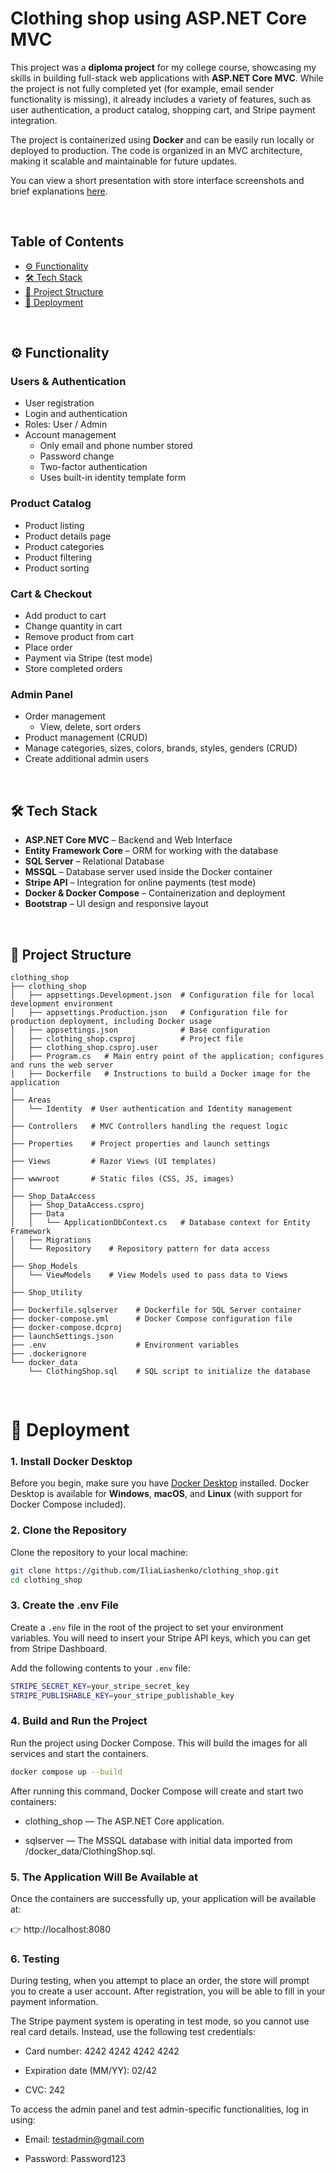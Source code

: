 # Clothing shop using ASP.NET Core MVC
This project was a **diploma project** for my college course, showcasing my skills in building full-stack web applications with **ASP.NET Core MVC**. While the project is not fully completed yet (for example, email sender functionality is missing), it already includes a variety of features, such as user authentication, a product catalog, shopping cart, and Stripe payment integration.

The project is containerized using **Docker** and can be easily run locally or deployed to production. The code is organized in an MVC architecture, making it scalable and maintainable for future updates.

You can view a short presentation with store interface screenshots and brief explanations [here](presentation.pdf).

<p>&nbsp;</p>

## Table of Contents
- [⚙️ Functionality](#-functionality)
- [🛠️ Tech Stack](#-tech-stack)
- [📂 Project Structure](#-project-structure)
- [🚀 Deployment](#-deployment)

<p>&nbsp;</p>

## ⚙️ Functionality

### Users & Authentication

- User registration  
- Login and authentication  
- Roles: User / Admin  
- Account management  
  - Only email and phone number stored  
  - Password change  
  - Two-factor authentication  
  - Uses built-in identity template form  

### Product Catalog

- Product listing  
- Product details page  
- Product categories  
- Product filtering  
- Product sorting  

### Cart & Checkout

- Add product to cart  
- Change quantity in cart  
- Remove product from cart  
- Place order  
- Payment via Stripe (test mode)  
- Store completed orders  

### Admin Panel

- Order management  
  - View, delete, sort orders  
- Product management (CRUD)  
- Manage categories, sizes, colors, brands, styles, genders (CRUD)  
- Create additional admin users

<p>&nbsp;</p>

## 🛠️ Tech Stack

- **ASP.NET Core MVC** – Backend and Web Interface  
- **Entity Framework Core** – ORM for working with the database  
- **SQL Server** – Relational Database  
- **MSSQL** – Database server used inside the Docker container  
- **Stripe API** – Integration for online payments (test mode)  
- **Docker & Docker Compose** – Containerization and deployment  
- **Bootstrap** – UI design and responsive layout

<p>&nbsp;</p>

## 📂 Project Structure
```plaintext
clothing_shop
├── clothing_shop
│   ├── appsettings.Development.json  # Configuration file for local development environment
│   ├── appsettings.Production.json   # Configuration file for production deployment, including Docker usage
│   ├── appsettings.json              # Base configuration
│   ├── clothing_shop.csproj          # Project file
│   ├── clothing_shop.csproj.user
│   ├── Program.cs   # Main entry point of the application; configures and runs the web server
│   ├── Dockerfile   # Instructions to build a Docker image for the application
│
├── Areas
│   └── Identity  # User authentication and Identity management
│
├── Controllers   # MVC Controllers handling the request logic
│
├── Properties    # Project properties and launch settings
│
├── Views         # Razor Views (UI templates)
│
├── wwwroot       # Static files (CSS, JS, images)
│
├── Shop_DataAccess
│   ├── Shop_DataAccess.csproj
│   ├── Data
│   │   └── ApplicationDbContext.cs   # Database context for Entity Framework
│   ├── Migrations
│   └── Repository    # Repository pattern for data access
│
├── Shop_Models
│   └── ViewModels    # View Models used to pass data to Views
│
├── Shop_Utility
│
├── Dockerfile.sqlserver    # Dockerfile for SQL Server container
├── docker-compose.yml      # Docker Compose configuration file
├── docker-compose.dcproj
├── launchSettings.json
├── .env                    # Environment variables
├── .dockerignore
└── docker_data
    └── ClothingShop.sql    # SQL script to initialize the database
```

<p>&nbsp;</p>

# 🚀 Deployment

### 1. Install Docker Desktop

Before you begin, make sure you have [Docker Desktop](https://www.docker.com/products/docker-desktop) installed. Docker Desktop is available for **Windows**, **macOS**, and **Linux** (with support for Docker Compose included).

### 2. Clone the Repository

Clone the repository to your local machine:

```bash
git clone https://github.com/IliaLiashenko/clothing_shop.git
cd clothing_shop
```

### 3. Create the .env File
Create a `.env` file in the root of the project to set your environment variables. You will need to insert your Stripe API keys, which you can get from Stripe Dashboard.

Add the following contents to your `.env` file:

```bash
STRIPE_SECRET_KEY=your_stripe_secret_key
STRIPE_PUBLISHABLE_KEY=your_stripe_publishable_key
```

### 4. Build and Run the Project
Run the project using Docker Compose. This will build the images for all services and start the containers.

```bash
docker compose up --build
```
After running this command, Docker Compose will create and start two containers:

- clothing_shop — The ASP.NET Core application.

- sqlserver — The MSSQL database with initial data imported from /docker_data/ClothingShop.sql.

### 5. The Application Will Be Available at
Once the containers are successfully up, your application will be available at:

👉 http://localhost:8080


### 6. Testing

During testing, when you attempt to place an order, the store will prompt you to create a user account. After registration, you will be able to fill in your payment information.

The Stripe payment system is operating in test mode, so you cannot use real card details. Instead, use the following test credentials:

- Card number: 4242 4242 4242 4242

- Expiration date (MM/YY): 02/42

- CVC: 242

To access the admin panel and test admin-specific functionalities, log in using:

- Email: testadmin@gmail.com

- Password: Password123


